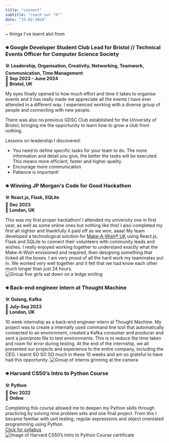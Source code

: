 ```yaml
---
title: "connect"
subtitle: "reach out ^0^"
date: "15-02-2024"
---
```

~ things I've learnt alot from


### **𖦹 Google Developer Student Club Lead for Bristol // Technical Events Officer for Computer Science Society**   

🛠️ **Leadership, Organisation, Creativity, Networking, Teamwork, Communication, Time Management**      
📅 **Sep 2023 - June 2024**  
📍 **Bristol, UK**  

My eyes finally opened to how much effort and time it takes to organise events and it has really made me appreciate all the events I have ever attended in a different way. I experienced working with a diverse group of people and connecting with new people.

There was also no previous GDSC Club established for the University of Bristol, bringing me the opportunity to learn how to grow a club from nothing.   

Lessons on leadership I discovered:
- You need to define specific tasks for your team to do. The more information and detail you give, the better the tasks will be executed. This means more efficient, faster and higher quality.
- Encourage more communication
- Patience is important!

### **𖦹 Winning JP Morgan's Code for Good Hackathon**  

🛠️ **React.js, Flask, SQLite**      
📅 **Dec 2023**  
📍 **London, UK**  

This was my first proper hackathon! I attended my university one in first year, as well as some online ones but nothing like this! I also completed my first all nighter and thankfully it paid off as we won, aaaa! My team developed a technological solution for [Make-A-Wish® UK](https://www.make-a-wish.org.uk/) using React.js, Flask and SQLite to connect their volunteers with community leads and wishes. I really enjoyed working together to understand exactly what the Make-A-Wish envisioned and required, then designing something that ticked all the boxes. I am very proud of all the hard work my teammates put in. We worked very well together and it felt that we had know each other much longer than just 24 hours. 
![Group five girls sat down on a ledge smiling](/images/jp-cfg.jpeg)  

### **𖦹 Back-end engineer intern at Thought Machine**  

🛠️ **Golang, Kafka**      
📅 **July-Sep 2023**  
📍 **London, UK**

10 week internship as a back-end engineer intern at Thought Machine. My project was to create a internally used command line tool that automatically connected to an environment, created a Kafka consumer and producer and sent a json/proto file to test environments. This is to reduce the time taken and room for error during testing. At the end of the internship, we all presented our projects and experience to the entire company, including the CEO. I learnt SO SO SO much in these 10 weeks and am so grateful to have had this opportunity.
![Group of interns grinning at the camera](/images/thought-machine-interns.jpeg)  



### **𖦹 Harvard CS50’s Intro to Python Course**  

🛠️ **Python**      
📅 **Dec 2022**   
📍 **Online**  

Completing this course allowed me to deepen my Python skills through practicing by solving nine problem sets and one final project. From this I became familiar with unit testing, regular expressions and object orientated programming using Python.  
[Click for syllabus](https://cs50.harvard.edu/python/2022/)  
![Image of Harvard CS50’s Intro to Python Course certificate](/images/CS50P2.png)
